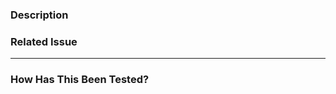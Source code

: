 ### Description

### Related Issue

<!--- Please link to the issue here: -->

---

### How Has This Been Tested?

<!--- Please describe in detail how you tested your changes. -->
<!--- Include details of your testing environment, and the tests you ran to -->
